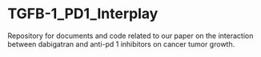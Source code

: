 # TGFB-1_PD1_Interplay
Repository for documents and code related to our paper on the interaction between dabigatran and anti-pd 1 inhibitors on cancer tumor growth.
